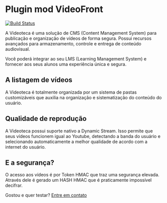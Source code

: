 # Plugin mod VideoFront

[![Build Status](https://travis-ci.org/videofront/moodle-mod_videofront.svg?branch=master)](https://travis-ci.org/videofront/moodle-mod_videofront)

A Videoteca é uma solução de CMS (Content Management System) para publicação e organização de vídeos de forma segura. Possui recursos avançados para armazenamento, controle e entrega de conteúdo audiovisual.

Você poderá integrar ao seu LMS (Learning Management System) e fornecer aos seus alunos uma experiência única e segura.

## A listagem de vídeos
A Videoteca é totalmente organizada por um sistema de pastas customizáveis que auxilia na organização e sistematização do conteúdo do usuário.

##  Qualidade de reprodução
A Videoteca possui suporte nativo a Dynamic Stream. Isso permite que seus vídeos funcionem igual ao Youtube, detectando a banda do usuário e selecionando automaticamente a melhor qualidade de acordo com a internet do usuário.

## E a segurança?
O acesso aos vídeos é por Token HMAC que traz uma segurança elevada. Através dele é gerado um HASH HMAC que é praticamente impossível decifrar.

Gostou e quer testar? [Entre em contato](https://www.videofront.com.br/br/Contato)